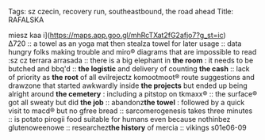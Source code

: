 Tags: sz czecin, recovery run, southeastbound, the road ahead
Title: RAFALSKA
  
miesz kaa i](https://maps.app.goo.gl/mhRcTXat2fG2afjo7?g_st=ic)  
Δ720 :: a towel as an yoga mat then stealza towel for later usage :: data hungry folks making trouble and miro® diagrams that are impossible to read :sz cz terrara arrasada :: there is a big elephant in **the room** : it needs to be butched and bbq'd :: **the logistic** and delivery of counting **the cash** :: lack of priority as **the root** of all evilrejectz komootmoot® route suggestions and drawzone that started awkwardly inside **the projects** but ended up being alright around **the cemetery** : including a pitstop on tkmaxx® :: the surface® got all sweaty but did **the job** :: abandonz**the towel** : followed by a quick visit to macd® but no gfree bread :: sarcomerogenesis takes three minutes :: is potato pirogii food suitable for humans even because nothinbez glutenoweenowe :: researchez**the history** of mercia :: vikings s01e06-09  
